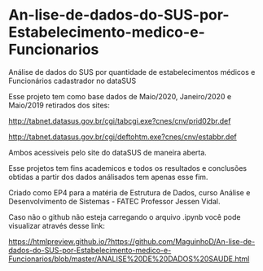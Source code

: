 # An-lise-de-dados-do-SUS-por-Estabelecimento-medico-e-Funcionarios

Análise de dados do SUS por quantidade de estabelecimentos médicos e Funcionários cadastrador no dataSUS


Esse projeto tem como base dados de Maio/2020, Janeiro/2020 e Maio/2019 retirados dos sites:

http://tabnet.datasus.gov.br/cgi/tabcgi.exe?cnes/cnv/prid02br.def

http://tabnet.datasus.gov.br/cgi/deftohtm.exe?cnes/cnv/estabbr.def

Ambos acessiveis pelo site do dataSUS de maneira aberta.

Esse projetos tem fins academicos e todos os resultados e conclusões obtidas a partir dos dados análisados tem apenas esse fim.

Criado como EP4 para a matéria de Estrutura de Dados, curso Análise e Desenvolvimento de Sistemas -  FATEC Professor Jessen Vidal.


Caso não o github não esteja carregando o arquivo .ipynb você pode visualizar através desse link:

https://htmlpreview.github.io/?https://github.com/MaguinhoD/An-lise-de-dados-do-SUS-por-Estabelecimento-medico-e-Funcionarios/blob/master/ANALISE%20DE%20DADOS%20SAUDE.html
